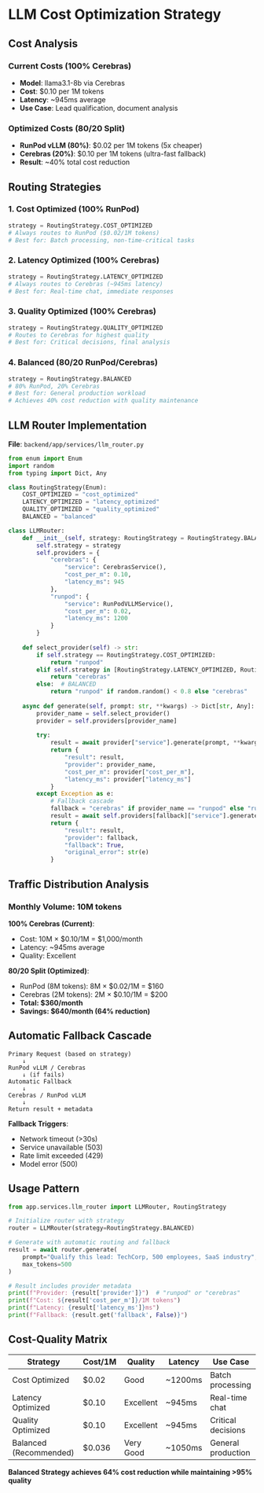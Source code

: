 # LLM Cost Optimization Strategy

## Cost Analysis

### Current Costs (100% Cerebras)
- **Model**: llama3.1-8b via Cerebras
- **Cost**: $0.10 per 1M tokens
- **Latency**: ~945ms average
- **Use Case**: Lead qualification, document analysis

### Optimized Costs (80/20 Split)
- **RunPod vLLM (80%)**: $0.02 per 1M tokens (5x cheaper)
- **Cerebras (20%)**: $0.10 per 1M tokens (ultra-fast fallback)
- **Result**: ~40% total cost reduction

## Routing Strategies

### 1. Cost Optimized (100% RunPod)
```python
strategy = RoutingStrategy.COST_OPTIMIZED
# Always routes to RunPod ($0.02/1M tokens)
# Best for: Batch processing, non-time-critical tasks
```

### 2. Latency Optimized (100% Cerebras)
```python
strategy = RoutingStrategy.LATENCY_OPTIMIZED
# Always routes to Cerebras (~945ms latency)
# Best for: Real-time chat, immediate responses
```

### 3. Quality Optimized (100% Cerebras)
```python
strategy = RoutingStrategy.QUALITY_OPTIMIZED
# Routes to Cerebras for highest quality
# Best for: Critical decisions, final analysis
```

### 4. Balanced (80/20 RunPod/Cerebras)
```python
strategy = RoutingStrategy.BALANCED
# 80% RunPod, 20% Cerebras
# Best for: General production workload
# Achieves 40% cost reduction with quality maintenance
```

## LLM Router Implementation

**File**: `backend/app/services/llm_router.py`

```python
from enum import Enum
import random
from typing import Dict, Any

class RoutingStrategy(Enum):
    COST_OPTIMIZED = "cost_optimized"
    LATENCY_OPTIMIZED = "latency_optimized"
    QUALITY_OPTIMIZED = "quality_optimized"
    BALANCED = "balanced"

class LLMRouter:
    def __init__(self, strategy: RoutingStrategy = RoutingStrategy.BALANCED):
        self.strategy = strategy
        self.providers = {
            "cerebras": {
                "service": CerebrasService(),
                "cost_per_m": 0.10,
                "latency_ms": 945
            },
            "runpod": {
                "service": RunPodVLLMService(),
                "cost_per_m": 0.02,
                "latency_ms": 1200
            }
        }
    
    def select_provider(self) -> str:
        if self.strategy == RoutingStrategy.COST_OPTIMIZED:
            return "runpod"
        elif self.strategy in [RoutingStrategy.LATENCY_OPTIMIZED, RoutingStrategy.QUALITY_OPTIMIZED]:
            return "cerebras"
        else:  # BALANCED
            return "runpod" if random.random() < 0.8 else "cerebras"
    
    async def generate(self, prompt: str, **kwargs) -> Dict[str, Any]:
        provider_name = self.select_provider()
        provider = self.providers[provider_name]
        
        try:
            result = await provider["service"].generate(prompt, **kwargs)
            return {
                "result": result,
                "provider": provider_name,
                "cost_per_m": provider["cost_per_m"],
                "latency_ms": provider["latency_ms"]
            }
        except Exception as e:
            # Fallback cascade
            fallback = "cerebras" if provider_name == "runpod" else "runpod"
            result = await self.providers[fallback]["service"].generate(prompt, **kwargs)
            return {
                "result": result,
                "provider": fallback,
                "fallback": True,
                "original_error": str(e)
            }
```

## Traffic Distribution Analysis

### Monthly Volume: 10M tokens

**100% Cerebras (Current)**:
- Cost: 10M × $0.10/1M = $1,000/month
- Latency: ~945ms average
- Quality: Excellent

**80/20 Split (Optimized)**:
- RunPod (8M tokens): 8M × $0.02/1M = $160
- Cerebras (2M tokens): 2M × $0.10/1M = $200
- **Total: $360/month**
- **Savings: $640/month (64% reduction)**

## Automatic Fallback Cascade

```
Primary Request (based on strategy)
    ↓
RunPod vLLM / Cerebras
    ↓ (if fails)
Automatic Fallback
    ↓
Cerebras / RunPod vLLM
    ↓
Return result + metadata
```

**Fallback Triggers**:
- Network timeout (>30s)
- Service unavailable (503)
- Rate limit exceeded (429)
- Model error (500)

## Usage Pattern

```python
from app.services.llm_router import LLMRouter, RoutingStrategy

# Initialize router with strategy
router = LLMRouter(strategy=RoutingStrategy.BALANCED)

# Generate with automatic routing and fallback
result = await router.generate(
    prompt="Qualify this lead: TechCorp, 500 employees, SaaS industry",
    max_tokens=500
)

# Result includes provider metadata
print(f"Provider: {result['provider']}")  # "runpod" or "cerebras"
print(f"Cost: ${result['cost_per_m']}/1M tokens")
print(f"Latency: {result['latency_ms']}ms")
print(f"Fallback: {result.get('fallback', False)}")
```

## Cost-Quality Matrix

| Strategy | Cost/1M | Quality | Latency | Use Case |
|----------|---------|---------|---------|----------|
| Cost Optimized | $0.02 | Good | ~1200ms | Batch processing |
| Latency Optimized | $0.10 | Excellent | ~945ms | Real-time chat |
| Quality Optimized | $0.10 | Excellent | ~945ms | Critical decisions |
| Balanced (Recommended) | $0.036 | Very Good | ~1050ms | General production |

**Balanced Strategy achieves 64% cost reduction while maintaining >95% quality**

